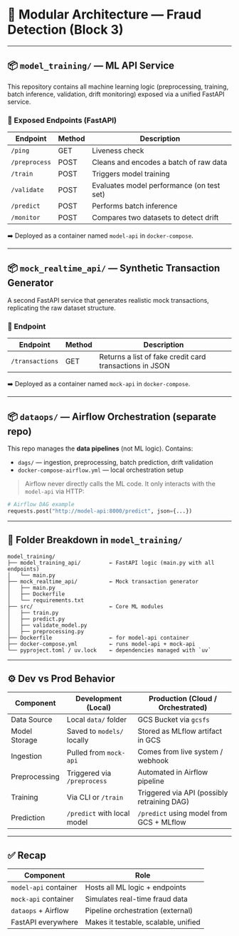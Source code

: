 # 🧱 Modular Architecture — Fraud Detection (Block 3)

---

## 📦 `model_training/` — ML API Service

This repository contains all machine learning logic (preprocessing, training, batch inference, validation, drift monitoring) exposed via a unified FastAPI service.

### 🔌 Exposed Endpoints (FastAPI)

| Endpoint      | Method | Description                               |
| ------------- | ------ | ----------------------------------------- |
| `/ping`       | GET    | Liveness check                            |
| `/preprocess` | POST   | Cleans and encodes a batch of raw data    |
| `/train`      | POST   | Triggers model training                   |
| `/validate`   | POST   | Evaluates model performance (on test set) |
| `/predict`    | POST   | Performs batch inference                  |
| `/monitor`    | POST   | Compares two datasets to detect drift     |

➡️ Deployed as a container named `model-api` in `docker-compose`.

---

## 📦 `mock_realtime_api/` — Synthetic Transaction Generator

A second FastAPI service that generates realistic mock transactions, replicating the raw dataset structure.

### 🔌 Endpoint

| Endpoint        | Method | Description                                             |
| --------------- | ------ | ------------------------------------------------------- |
| `/transactions` | GET    | Returns a list of fake credit card transactions in JSON |

➡️ Deployed as a container named `mock-api` in `docker-compose`.

---

## 📦 `dataops/` — Airflow Orchestration (separate repo)

This repo manages the **data pipelines** (not ML logic). Contains:

* `dags/` — ingestion, preprocessing, batch prediction, drift validation
* `docker-compose-airflow.yml` — local orchestration setup

> Airflow never directly calls the ML code. It only interacts with the `model-api` via HTTP:

```python
# Airflow DAG example
requests.post("http://model-api:8000/predict", json={...})
```

---

## 📂 Folder Breakdown in `model_training/`

```
model_training/
├── model_training_api/         ← FastAPI logic (main.py with all endpoints)
│   └── main.py
├── mock_realtime_api/          ← Mock transaction generator
│   ├── main.py
│   ├── Dockerfile
│   └── requirements.txt
├── src/                        ← Core ML modules
│   ├── train.py
│   ├── predict.py
│   ├── validate_model.py
│   ├── preprocessing.py
├── Dockerfile                  ← for model-api container
├── docker-compose.yml          ← runs model-api + mock-api
└── pyproject.toml / uv.lock    ← dependencies managed with `uv`
```

---

## ⚙️ Dev vs Prod Behavior

| Component     | Development (Local)         | Production (Cloud / Orchestrated)           |
| ------------- | --------------------------- | ------------------------------------------- |
| Data Source   | Local `data/` folder        | GCS Bucket via `gcsfs`                      |
| Model Storage | Saved to `models/` locally  | Stored as MLflow artifact in GCS            |
| Ingestion     | Pulled from `mock-api`      | Comes from live system / webhook            |
| Preprocessing | Triggered via `/preprocess` | Automated in Airflow pipeline               |
| Training      | Via CLI or `/train`         | Triggered via API (possibly retraining DAG) |
| Prediction    | `/predict` with local model | `/predict` using model from GCS + MLflow    |

---

## ✅ Recap

| Component             | Role                                 |
| --------------------- | ------------------------------------ |
| `model-api` container | Hosts all ML logic + endpoints       |
| `mock-api` container  | Simulates real-time fraud data       |
| `dataops` + Airflow   | Pipeline orchestration (external)    |
| FastAPI everywhere    | Makes it testable, scalable, unified |
